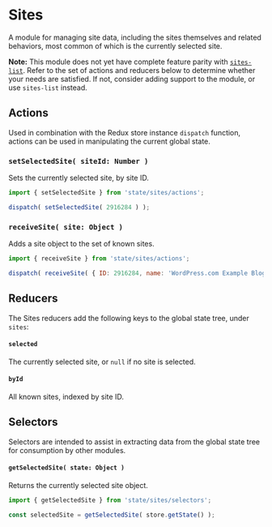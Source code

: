 Sites
=====

A module for managing site data, including the sites themselves and related behaviors, most common of which is the currently selected site.

__Note:__ This module does not yet have complete feature parity with [`sites-list`](../../../client/lib/sites-list). Refer to the set of actions and reducers below to determine whether your needs are satisfied. If not, consider adding support to the module, or use `sites-list` instead.

## Actions

Used in combination with the Redux store instance `dispatch` function, actions can be used in manipulating the current global state.

### `setSelectedSite( siteId: Number )`

Sets the currently selected site, by site ID.

```js
import { setSelectedSite } from 'state/sites/actions';

dispatch( setSelectedSite( 2916284 ) );
```

### `receiveSite( site: Object )`

Adds a site object to the set of known sites.

```js
import { receiveSite } from 'state/sites/actions';

dispatch( receiveSite( { ID: 2916284, name: 'WordPress.com Example Blog' } ) );
```

## Reducers

The Sites reducers add the following keys to the global state tree, under `sites`:

#### `selected`

The currently selected site, or `null` if no site is selected.

#### `byId`

All known sites, indexed by site ID.

## Selectors

Selectors are intended to assist in extracting data from the global state tree for consumption by other modules.

#### `getSelectedSite( state: Object )`

Returns the currently selected site object.

```js
import { getSelectedSite } from 'state/sites/selectors';

const selectedSite = getSelectedSite( store.getState() );
```
